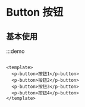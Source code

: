 # Button 按钮

## 基本使用

:::demo

```vue

<template>
  <p-button>按钮1</p-button>
  <p-button>按钮2</p-button>
  <p-button>按钮3</p-button>
  <p-button>按钮4</p-button>
</template>
```
